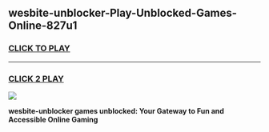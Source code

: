 
## wesbite-unblocker-Play-Unblocked-Games-Online-827u1
<h3>
<a href="https://premium76.site?title=wesbite-unblocker&ref=25A">CLICK TO PLAY</a></h3>
<hr>

<h3>
<a href="https://premium76.site?title=wesbite-unblocker&ref=25A">CLICK 2 PLAY</a>
  
</h3>

<a href="https://premium76.site?title=wesbite-unblocker&ref=25A"><img src="https://clearcache.store/games.png"></a>


**wesbite-unblocker games unblocked: Your Gateway to Fun and Accessible Online Gaming**
